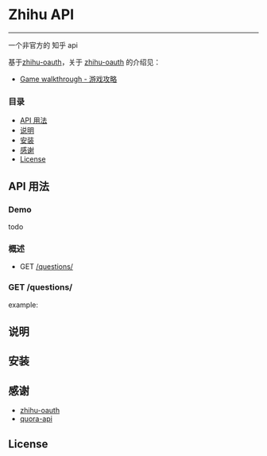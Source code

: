 # Zhihu API
---

一个非官方的 知乎 api  

基于[zhihu-oauth](https://github.com/7sDream/zhihu-oauth)，关于 [zhihu-oauth](https://github.com/7sDream/zhihu-oauth) 的介绍见：

* [Game walkthrough - 游戏攻略](http://zhihu-oauth.readthedocs.io/zh_CN/latest/for-dev/oauth/game.html)

### 目录
* [API 用法](#api-usage)
* [说明](#features)
* [安装](#installation)
* [感谢](#contributing)
* [License](#license)

## API 用法
### Demo

todo

### 概述

* GET [/questions/<question>](#get-question-info)

### GET /questions/<question>

example:


## 说明

## 安装

## 感谢

* [zhihu-oauth](https://github.com/7sDream/zhihu-oauth)
* [quora-api](https://github.com/csu/quora-api)

## License

